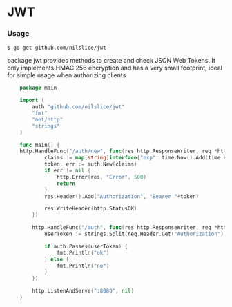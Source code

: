 # JWT

### Usage
	$ go get github.com/nilslice/jwt

package jwt provides methods to create and check JSON Web Tokens. It only implements HMAC 256 encryption and has a very small footprint, ideal for simple usage when authorizing clients

```go
	package main

	import (
		auth "github.com/nilslice/jwt"
		"fmt"
		"net/http"
		"strings"
	)

	func main() {
	http.HandleFunc("/auth/new", func(res http.ResponseWriter, req *http.Request) {
			claims := map[string]interface{"exp": time.Now().Add(time.Hour * 24).Unix()}
			token, err := auth.New(claims)
			if err != nil {
				http.Error(res, "Error", 500)
				return
			}
			res.Header().Add("Authorization", "Bearer "+token)

			res.WriteHeader(http.StatusOK)
		})

		http.HandleFunc("/auth", func(res http.ResponseWriter, req *http.Request) {
			userToken := strings.Split(req.Header.Get("Authorization"), " ")[1]

			if auth.Passes(userToken) {
				fmt.Println("ok")
			} else {
				fmt.Println("no")
			}
		})

		http.ListenAndServe(":8080", nil)
	}
```
